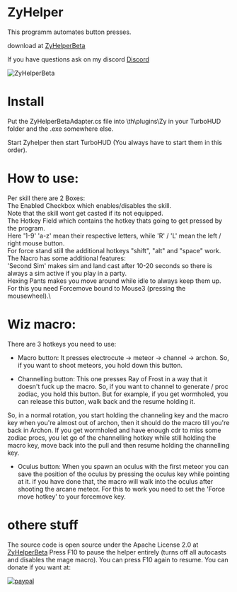 # ZyHelper
This programm automates button presses.

download at
[ZyHelperBeta](https://github.com/ZyRaNex/ZyHelper/releases)

If you have questions ask on my discord [Discord](https://discord.gg/F8wcvzd)

![ZyHelperBeta](https://i.imgur.com/HXtFrbW.png)

# Install
Put the ZyHelperBetaAdapter.cs file into \th\plugins\Zy in your TurboHUD folder and the .exe somewhere else.

Start Zyhelper then start TurboHUD (You always have to start them in this order).

# How to use:

Per skill there are 2 Boxes:\
The Enabled Checkbox which enables/disables the skill.\
Note that the skill wont get casted if its not equipped.\
The Hotkey Field which contains the hotkey thats going to get pressed by the program.\
Here '1-9' 'a-z' mean their respective letters, while 'R' / 'L' mean the left / right mouse button.\
For force stand still the additional hotkeys "shift", "alt" and "space" work.\
The Nacro has some additional features:\
'Second Sim' makes sim and land cast after 10-20 seconds so there is always a sim active if you play in a party.\
Hexing Pants makes you move around while idle to always keep them up. For this you need Forcemove bound to Mouse3 (pressing the mousewheel).\

# Wiz macro:

There are 3 hotkeys you need to use:

- Macro button:
It presses electrocute -> meteor -> channel -> archon.
So, if you want to shoot meteors, you hold down this button.

- Channelling button:
This one presses Ray of Frost in a way that it doesn't fuck up the macro.
So, if you want to channel to generate / proc zodiac, you hold this button.
But for example, if you get wormholed, you can release this button, walk back and the resume holding it.

So, in a normal rotation, you start holding the channeling key and the macro key when you're almost out of archon, then it should do the macro till you're back in Archon.
If you get wormholed and have enough cdr to miss some zodiac procs, you let go of the channelling hotkey while still holding the macro key, move back into the pull and then resume holding the channelling key.

- Oculus button:
When you spawn an oculus with the first meteor you can save the position of the oculus by pressing the oculus key while pointing at it.
if you have done that, the macro will walk into the oculus after shooting the arcane meteor.
For this to work you need to set the 'Force move hotkey' to your forcemove key.

# othere stuff 
The source code is open source under the Apache License 2.0 at [ZyHelperBeta](https://github.com/ZyRaNex/ZyHelper)
Press F10 to pause the helper entirely (turns off all autocasts and disables the mage macro). You can press F10 again to resume.
You can donate if you want at:

[![paypal](https://www.paypalobjects.com/en_US/i/btn/btn_donateCC_LG.gif)](https://www.paypal.com/cgi-bin/webscr?cmd=_s-xclick&hosted_button_id=X3F8VW4Q54LX4)
